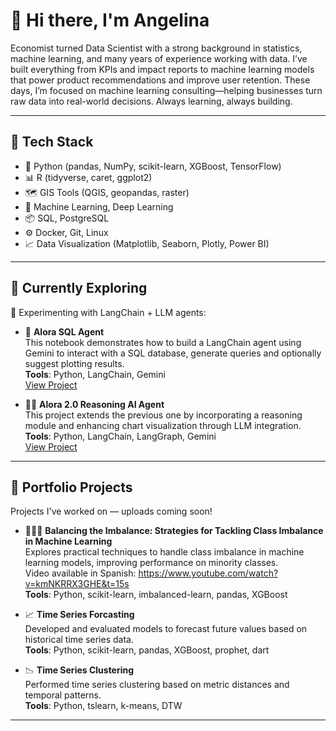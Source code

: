 # 👋 Hi there, I'm Angelina

Economist turned Data Scientist with a strong background in statistics, machine learning, and many years of experience working with data. I’ve built everything from KPIs and impact reports to machine learning models that power product recommendations and improve user retention. These days, I’m focused on machine learning consulting—helping businesses turn raw data into real-world decisions. Always learning, always building.

---

## 🧰 Tech Stack

- 🐍 Python (pandas, NumPy, scikit-learn, XGBoost, TensorFlow)
- 📊 R (tidyverse, caret, ggplot2)
- 🗺️ GIS Tools (QGIS, geopandas, raster)
- 🧠 Machine Learning, Deep Learning
- 📦 SQL, PostgreSQL
- ⚙️ Docker, Git, Linux
- 📈 Data Visualization (Matplotlib, Seaborn, Plotly, Power BI)

---

## 🌱 Currently Exploring

🧪 Experimenting with LangChain + LLM agents:

- 🤖 **Alora SQL Agent**  
This notebook demonstrates how to build a LangChain agent using Gemini to interact with a SQL database, generate queries and optionally suggest plotting results.  
**Tools**: Python, LangChain, Gemini  
[View Project](https://github.com/AngelinaGarnica/Alora_Agent)

- 🤖🤖 **Alora 2.0 Reasoning AI Agent**  
This project extends the previous one by incorporating a reasoning module and enhancing chart visualization through LLM integration.
**Tools**: Python, LangChain, LangGraph, Gemini  
[View Project](https://github.com/AngelinaGarnica/Alora)

---

## 📂 Portfolio Projects

Projects I've worked on — uploads coming soon!

- 🏄🏽‍♀️ **Balancing the Imbalance: Strategies for Tackling Class Imbalance in Machine Learning**  
  Explores practical techniques to handle class imbalance in machine learning models, improving performance on minority classes. <br>
  Video available in Spanish: https://www.youtube.com/watch?v=kmNKRRX3GHE&t=15s <br>
  **Tools**: Python, scikit-learn, imbalanced-learn, pandas, XGBoost

- 📈 **Time Series Forcasting** <br>
  Developed and evaluated models to forecast future values based on historical time series data. <br>
  **Tools**: Python, scikit-learn, pandas, XGBoost, prophet, dart

- 📉 **Time Series Clustering** <br>
  Performed time series clustering based on metric distances and temporal patterns. <br>
  **Tools**: Python, tslearn, k-means, DTW
---
